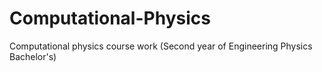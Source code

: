 # Computational-Physics
Computational physics course work (Second year of Engineering Physics Bachelor's)
